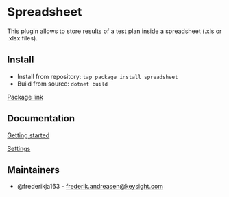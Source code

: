 # Spreadsheet

This plugin allows to store results of a test plan inside a spreadsheet (.xls or .xlsx files).

## Install

- Install from repository: `tap package install spreadsheet`
- Build from source: `dotnet build`

[Package link](https://packages.opentap.io/#name=%2FPackages%2FSpreadsheet)

## Documentation
[Getting started](Documents/Getting-started.md)

[Settings](Documents/Settings.md)

## Maintainers

- @frederikja163 - [frederik.andreasen@keysight.com](frederik.andreasen@keysight.com)